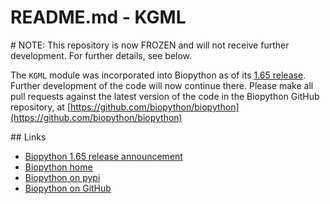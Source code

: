 # README.md - KGML

# NOTE: This repository is now FROZEN and will not receive further development. For further details, see below.

The `KGML` module was incorporated into Biopython as of its [1.65 release](https://github.com/biopython/biopython/releases). Further development of the code will now continue there. Please make all pull requests against the latest version of the code in the Biopython GitHub repository, at [https://github.com/biopython/biopython](https://github.com/biopython/biopython)

## Links

* [Biopython 1.65 release announcement](http://news.open-bio.org/news/2014/12/biopython-1-65-released/)
* [Biopython home](http://biopython.org/wiki/Main_Page)
* [Biopython on pypi](https://pypi.python.org/pypi/biopython)
* [Biopython on GitHub](https://github.com/biopython/biopython)